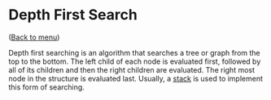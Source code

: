 # Depth First Search

([Back to menu](/README.md))

Depth first searching is an algorithm that searches a tree or graph from the top to the bottom. The left child of each node is evaluated first, followed by all of its children and then the right children are evaluated. The right most node in the structure is evaluated last. Usually, a [stack](https://github.com/aspittel/coding_cheat_sheets/blob/master/data_structures/stack.md) is used to implement this form of searching.
